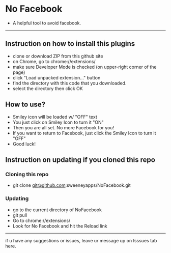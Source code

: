 # No Facebook
- A helpful tool to avoid facebook.

---------------------
## Instruction on how to install this plugins

- clone or download ZIP from this github site
- on Chrome, go to chrome://extensions/
- make sure Developer Mode is checked (on upper-right corner of the page)
- click "Load unpacked extension..." button
- find the directory with this code that you downloaded.
- select the directory then click OK


## How to use?

- Smiley icon will be loaded w/ "OFF" text
- You just click on Smiley Icon to turn it "ON"
- Then you are all set.  No more Facebook for you! 
- If you want to return to Facebook, just click the Smiley Icon to turn it "OFF"
- Good luck! 


## Instruction on updating if you cloned this repo

### Cloning this repo
- git clone git@github.com:sweeneyapps/NoFacebook.git

### Updating
- go to the current directory of NoFacebook
- git pull
- Go to chrome://extensions/
- Look for No Facebook and hit the Reload link


---------------------

if u have any suggestions or issues,  leave ur message up on Isssues tab here.
